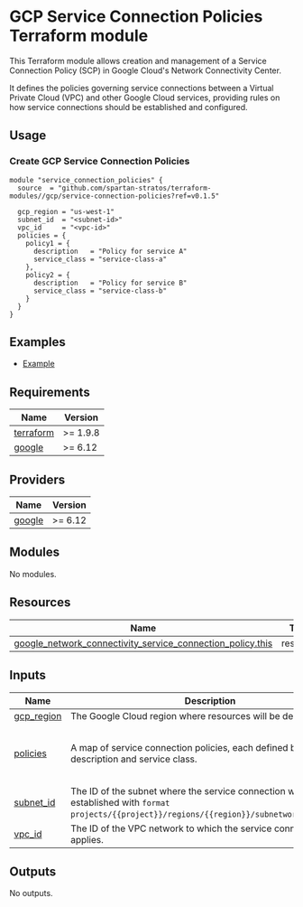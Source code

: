 # GCP Service Connection Policies Terraform module

This Terraform module allows creation and management of a Service Connection Policy (SCP) in Google Cloud's Network
Connectivity Center.

It defines the policies governing service connections between a Virtual Private Cloud (VPC) and other Google Cloud
services, providing rules on how service connections should be established and configured.

## Usage

### Create GCP Service Connection Policies

```hcl
module "service_connection_policies" {
  source  = "github.com/spartan-stratos/terraform-modules//gcp/service-connection-policies?ref=v0.1.5"
  
  gcp_region = "us-west-1"
  subnet_id  = "<subnet-id>"
  vpc_id     = "<vpc-id>"
  policies = {
    policy1 = {
      description   = "Policy for service A"
      service_class = "service-class-a"
    },
    policy2 = {
      description   = "Policy for service B"
      service_class = "service-class-b"
    }
  }
}
```

## Examples

- [Example](./examples/complete/)

<!-- BEGIN_TF_DOCS -->

## Requirements

| Name                                                                      | Version   |
|---------------------------------------------------------------------------|-----------|
| <a name="requirement_terraform"></a> [terraform](#requirement\_terraform) | \>= 1.9.8 |
| <a name="requirement_google"></a> [google](#requirement\_google)          | \>= 6.12  |

## Providers

| Name                                                       | Version  |
|------------------------------------------------------------|----------|
| <a name="provider_google"></a> [google](#provider\_google) | \>= 6.12 |

## Modules

No modules.

## Resources

| Name                                                                                                                                                                                        | Type     |
|---------------------------------------------------------------------------------------------------------------------------------------------------------------------------------------------|----------|
| [google_network_connectivity_service_connection_policy.this](https://registry.terraform.io/providers/hashicorp/google/latest/docs/resources/network_connectivity_service_connection_policy) | resource |

## Inputs

| Name                                                               | Description                                                                                                                                       | Type                                                                                            | Default | Required |
|--------------------------------------------------------------------|---------------------------------------------------------------------------------------------------------------------------------------------------|-------------------------------------------------------------------------------------------------|---------|:--------:|
| <a name="input_gcp_region"></a> [gcp\_region](#input\_gcp\_region) | The Google Cloud region where resources will be deployed.                                                                                         | `string`                                                                                        | n/a     |   yes    |
| <a name="input_policies"></a> [policies](#input\_policies)         | A map of service connection policies, each defined by a description and service class.                                                            | <pre>map(object({<br/>    description   = string<br/>    service_class = string<br/>  }))</pre> | `{}`    |    no    |
| <a name="input_subnet_id"></a> [subnet\_id](#input\_subnet\_id)    | The ID of the subnet where the service connection will be established with `format projects/{{project}}/regions/{{region}}/subnetworks/{{name}}`. | `string`                                                                                        | n/a     |   yes    |
| <a name="input_vpc_id"></a> [vpc\_id](#input\_vpc\_id)             | The ID of the VPC network to which the service connection policy applies.                                                                         | `string`                                                                                        | n/a     |   yes    |

## Outputs

No outputs.
<!-- END_TF_DOCS -->